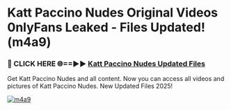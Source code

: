 # Katt Paccino Nudes Original Videos 0nlyFans Leaked - Files Updated! (m4a9)

<h3>🔴 CLICK HERE 🌐==►► <a href="https://tinyurl.com/y5r63du9" rel="nofollow">Katt Paccino Nudes Updated Files</a></h3>

Get Katt Paccino Nudes and all content. Now you can access all videos and pictures of Katt Paccino Nudes. New Updated Files 2025!

[![m4a9](https://i.imgur.com/UVo9nyh.gif)](https://tinyurl.com/y5r63du9)